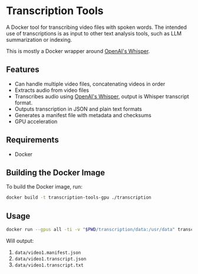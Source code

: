 # Transcription Tools

A Docker tool for transcribing video files with spoken words. The intended use of transcriptions is as input to other text analysis tools, such as LLM summarization or indexing.

This is mostly a Docker wrapper around [OpenAI's Whisper](https://openai.com/index/whisper/).

## Features

- Can handle multiple video files, concatenating videos in order
- Extracts audio from video files
- Transcribes audio using [OpenAI's Whisper](https://openai.com/index/whisper/), output is Whisper transcript format.
- Outputs transcription in JSON and plain text formats
- Generates a manifest file with metadata and checksums
- GPU acceleration

## Requirements

- Docker

## Building the Docker Image

To build the Docker image, run:

```bash
docker build -t transcription-tools-gpu ./transcription
```

## Usage

```bash
docker run --gpus all -ti -v "$PWD/transcription/data:/usr/data" transcription-tools-gpu --input /usr/data/video.mkv  --output-dir /usr/data --model large-v3
```

Will output:

1. ``data/video1.manifest.json``
2. ``data/video1.transcript.json``
3. ``data/video1.transcript.txt``
